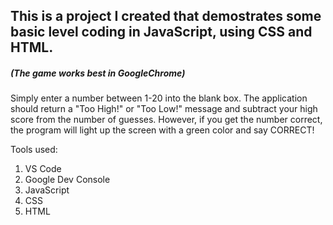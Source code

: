 ## This is a project I created that demostrates some basic level coding in JavaScript, using CSS and HTML.

##### (The game works best in GoogleChrome)

Simply enter a number between 1-20 into the blank box. The application should return a "Too High!" or "Too Low!" message and subtract your high score from the number of guesses. However, if you get the number correct, the program will light up the screen with a green color and say CORRECT!

Tools used:

1. VS Code
2. Google Dev Console
3. JavaScript
4. CSS
5. HTML
